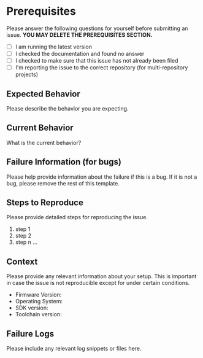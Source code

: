 # Prerequisites

Please answer the following questions for yourself before submitting an issue.
**YOU MAY DELETE THE PREREQUISITES SECTION.**

- [ ] I am running the latest version
- [ ] I checked the documentation and found no answer
- [ ] I checked to make sure that this issue has not already been filed
- [ ] I'm reporting the issue to the correct repository (for multi-repository projects)

## Expected Behavior

Please describe the behavior you are expecting.

## Current Behavior

What is the current behavior?

## Failure Information (for bugs)

Please help provide information about the failure if this is a bug. If it is not a bug, please remove the rest of this
template.

## Steps to Reproduce

Please provide detailed steps for reproducing the issue.

1. step 1
2. step 2
3. step n ...

## Context

Please provide any relevant information about your setup. This is important in case the issue is not reproducible except
for under certain conditions.

- Firmware Version:
- Operating System:
- SDK version:
- Toolchain version:

## Failure Logs

Please include any relevant log snippets or files here.
